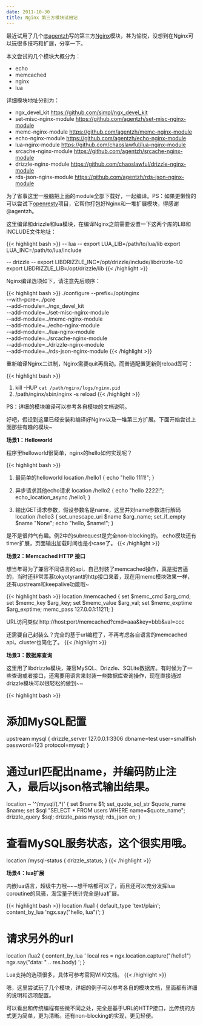```yaml
---
date: 2011-10-30
title: Nginx 第三方模块试用记
---
```


最近试用了几个[@agentzh](http://weibo.com/agentzh)写的第三方[Nginx](http://nginx.net)模块，甚为愉悦，没想到在Nginx可以玩很多技巧和扩展，分享一下。

本文尝试的几个模块大概分为：

* echo
* memcached
* nginx
* lua

详细模块地址分别为：

* ngx_devel_kit <https://github.com/simpl/ngx_devel_kit>
* set-misc-nginx-module <https://github.com/agentzh/set-misc-nginx-module>
* memc-nginx-module <https://github.com/agentzh/memc-nginx-module>
* echo-nginx-module <https://github.com/agentzh/echo-nginx-module>
* lua-nginx-module <https://github.com/chaoslawful/lua-nginx-module>
* srcache-nginx-module <https://github.com/agentzh/srcache-nginx-module>
* drizzle-nginx-module <https://github.com/chaoslawful/drizzle-nginx-module>
* rds-json-nginx-module <https://github.com/agentzh/rds-json-nginx-module>

为了省事这里一股脑把上面的module全部下载好，一起编译。PS：如果更懒惰的可以尝试下[openresty](http://openresty.org)项目，它帮你打包好Nginx和一堆扩展模块，得感谢@agentzh。

这里编译和drizzle和lua模块，在编译Nginx之前需要设置一下这两个库的LIB和INCLUDE文件地址：

{{< highlight bash >}}
-- lua --
export LUA_LIB=/path/to/lua/lib
export LUA_INC=/path/to/lua/include

-- drizzle --
export LIBDRIZZLE_INC=/opt/drizzle/include/libdrizzle-1.0
export LIBDRIZZLE_LIB=/opt/drizzle/lib
{{< /highlight >}}

Nginx编译选项如下，请注意先后顺序：

{{< highlight bash >}}
./configure --prefix=/opt/nginx \
    --with-pcre=../pcre \
    --add-module=../ngx_devel_kit \
    --add-module=../set-misc-nginx-module \
    --add-module=../memc-nginx-module \
    --add-module=../echo-nginx-module \
    --add-module=../lua-nginx-module \
    --add-module=../srcache-nginx-module \
    --add-module=../drizzle-nginx-module \
    --add-module=../rds-json-nginx-module
{{< /highlight >}}

重新编译Nginx二进制，Nginx需要quit再启动。而普通配置更新则reload即可：

{{< highlight bash >}}
1. kill -HUP `cat /path/nginx/logs/nginx.pid`
2. /path/nginx/sbin/nginx -s reload
{{< /highlight >}}

PS：详细的模块编译可以参考各自模块的文档说明。

好吧，假设到这里已经安装和编译好Nginx以及一堆第三方扩展。下面开始尝试上面那些有趣的模块~

**场景1：Helloworld**

程序里helloworld很简单，nginx的hello如何实现呢？

{{< highlight bash >}}
1. 最简单的helloworld
location /hello1 {
    echo "hello 1111!";
}

2. 异步请求其他echo请求
location /hello2 {
    echo "hello 2222!";
    echo_location_async /hello1;
}

3. 输出GET请求参数，假设参数名是name，这里并对name参数进行解码
location /hello3 {
    set_unescape_uri $name $arg_name;
    set_if_empty $name "None";
    echo "hello, $name!";
}

是不是很帅气有趣。例2中的subrequest是完全non-blocking的。
echo模块还有timer扩展，页面输出加载时间也是小case了。
{{< /highlight >}}

**场景2：Memcached HTTP 接口**

想当年哥为了兼容不同语言的api，自己封装了memcached操作，真是挺苦逼的，当时还非常羡慕tokyotyrant的http接口来着，现在用memc模块效果一样，还有upstream和keepalive功能哦~

{{< highlight bash >}}
location /memcached {
    set $memc_cmd $arg_cmd;
    set $memc_key $arg_key;
    set $memc_value $arg_val;
    set $memc_exptime $arg_exptime;
    memc_pass 127.0.0.1:11211;
}

URL访问类似 http://host:port/memcached?cmd=aaa&key=bbb&val=ccc

还需要自己封装么？完全的基于url编程了，不再考虑各自语言的memcached api，cluster也简化了。
{{< /highlight >}}

**场景3：数据库查询**

这里用了libdrizzle模块，兼容MySQL、Drizzle、SQLite数据库。有时候为了一些查询或者接口，还需要用语言来封装一些数据库查询操作，现在直接通过drizzle模块可以很轻松的做到~~

{{< highlight bash >}}
# 添加MySQL配置
upstream mysql {
    drizzle_server 127.0.0.1:3306 dbname=test user=smallfish password=123 protocol=mysql;
}

# 通过url匹配出name，并编码防止注入，最后以json格式输出结果。
location ~ '^/mysql/(.*)' {
    set $name $1;
    set_quote_sql_str $quote_name $name;
    set $sql "SELECT * FROM users WHERE name=$quote_name";
    drizzle_query $sql;
    drizzle_pass mysql;
    rds_json on;
}

# 查看MySQL服务状态，这个很实用哦。
location /mysql-status {
    drizzle_status;
}
{{< /highlight >}}

**场景4：lua扩展**

内嵌lua语言，超级牛力哦~~~想干啥都可以了，而且还可以充分发挥lua coroutine的风骚，淘宝量子统计完全是lua扩展。

{{< highlight bash >}}
location /lua1 {
    default_type 'text/plain';
    content_by_lua 'ngx.say("hello, lua")';
}

# 请求另外的url
location /lua2 {
    content_by_lua '
        local res = ngx.location.capture("/hello1")
        ngx.say("data: " .. res.body)
     ';
}

Lua支持的选项很多，具体可参考官网WIKI文档。
{{< /highlight >}}

嗯，这里尝试玩了几个模块，详细的例子可以参考各自的模块文档，里面都有详细的说明和选项配置。

可以看出和传统编程有些微不同之处，完全是基于URL的HTTP接口，比传统的方式更为简单，更为清晰。还有non-blocking的实现，更见轻便。


